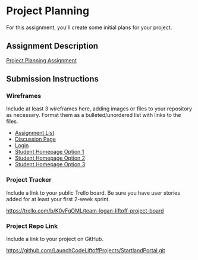 # Project PlanningFor this assignment, you'll create some initial plans for your project.## Assignment Description[Project Planning Assignment](https://education.launchcode.org/liftoff/modules/assignments/project-planning)## Submission Instructions### WireframesInclude at least 3 wireframes here, adding images or files to your repository as necessary. Format them as a bulleted/unordered list with links to the files.* [Assignment List](AssignmentList.PNG)* [Discussion Page](DiscussionPage.PNG)* [Login](Login.PNG)* [Student Homepage Option 1](image.PNG)* [Student Homepage Option 2](StudentHomepage_Opt1.pdf)* [Student Homepage Option 3](StudentHomepage_Opt2.pdf)### Project TrackerInclude a link to your public Trello board. Be sure you have user stories added for at least your first 2-week sprint.https://trello.com/b/K0vFgOML/team-logan-liftoff-project-board### Project Repo LinkInclude a link to your project on GitHub.https://github.com/LaunchCodeLiftoffProjects/StartlandPortal.git